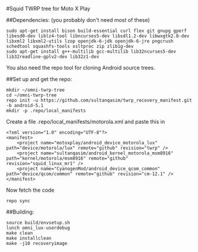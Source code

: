 #Squid TWRP tree for Moto X Play

##Dependencies:
(you probably don't need most of these)
````
sudo apt-get install bison build-essential curl flex git gnupg gperf libesd0-dev liblz4-tool libncurses5-dev libsdl1.2-dev libwxgtk2.8-dev libxml2 libxml2-utils lzop openjdk-6-jdk openjdk-6-jre pngcrush schedtool squashfs-tools xsltproc zip zlib1g-dev
sudo apt-get install g++-multilib gcc-multilib lib32ncurses5-dev lib32readline-gplv2-dev lib32z1-dev
````
You also need the repo tool for cloning Android source trees.

##Set up and get the repo:
````
mkdir ~/omni-twrp-tree
cd ~/omni-twrp-tree
repo init -u https://github.com/sultanqasim/twrp_recovery_manifest.git -b android-5.1
mkdir -p .repo/local_manifests
````

Create a file .repo/local_manifests/motorola.xml and paste this in
````
<?xml version="1.0" encoding="UTF-8"?>
<manifest>
    <project name="motoxplay/android_device_motorola_lux" path="device/motorola/lux" remote="github" revision="twrp" />
    <project name="sultanqasim/android_kernel_motorola_msm8916" path="kernel/motorola/msm8916" remote="github" revision="squid_linux_mr1" />
    <project name="CyanogenMod/android_device_qcom_common" path="device/qcom/common" remote="github" revision="cm-12.1" />
</manifest>
````

Now fetch the code
````
repo sync
````

##Building:
````
source build/envsetup.sh
lunch omni_lux-userdebug
make clean
make installclean
make -j10 recoveryimage
````
